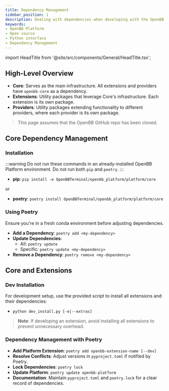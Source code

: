 ```yaml
---
title: Dependency Management
sidebar_position: 1
description: Dealing with dependencies when developing with the OpenBB Platform. Learn how to add new dependencies to the OpenBB Platform and how to add new dependencies to your custom extension.
keywords:
- OpenBB Platform
- Open source
- Python interface
- Dependency Management
---
```


import HeadTitle from '@site/src/components/General/HeadTitle.tsx';

<HeadTitle title="Dependency Management - Development | OpenBB Platform Docs" />

## High-Level Overview

- **Core**: Serves as the main infrastructure. All extensions and providers have `openbb-core` as a dependency.
- **Extensions**: Utility packages that leverage Core's infrastructure. Each extension is its own package.
- **Providers**: Utility packages extending functionality to different providers, where each provider is its own package.

> This page assumes that the OpenBB GitHub repo has been cloned.

## Core Dependency Management

### Installation

:::warning
Do not run these commands in an already-installed OpenBB Platform environment. Do not run both `pip` and `poetry`.
:::

- **pip**: `pip install -e OpenBBTerminal/openbb_platform/platform/core`

or

- **poetry**: `poetry install OpenBBTerminal/openbb_platform/platform/core`

### Using Poetry

Ensure you're in a fresh conda environment before adjusting dependencies.

- **Add a Dependency**: `poetry add <my-dependency>`
- **Update Dependencies**:
  - All: `poetry update`
  - Specific: `poetry update <my-dependency>`
- **Remove a Dependency**: `poetry remove <my-dependency>`

## Core and Extensions

### Dev Installation

For development setup, use the provided script to install all extensions and their dependencies:

- `python dev_install.py [-e|--extras]`

> **Note**: If developing an extension, avoid installing all extensions to prevent unnecessary overhead.

### Dependency Management with Poetry

- **Add Platform Extension**: `poetry add openbb-extension-name [--dev]`
- **Resolve Conflicts**: Adjust versions in `pyproject.toml` if notified by Poetry.
- **Lock Dependencies**: `poetry lock`
- **Update Platform**: `poetry update openbb-platform`
- **Documentation**: Maintain `pyproject.toml` and `poetry.lock` for a clear record of dependencies.

